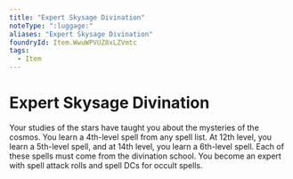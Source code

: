 ```yaml
---
title: "Expert Skysage Divination"
noteType: ":luggage:"
aliases: "Expert Skysage Divination"
foundryId: Item.WwuWPVUZ8xLZVmtc
tags:
  - Item
---
```


# Expert Skysage Divination

Your studies of the stars have taught you about the mysteries of the cosmos. You learn a 4th-level spell from any spell list. At 12th level, you learn a 5th-level spell, and at 14th level, you learn a 6th-level spell. Each of these spells must come from the divination school. You become an expert with spell attack rolls and spell DCs for occult spells.

